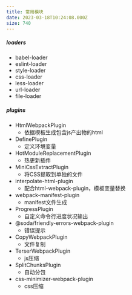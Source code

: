 ```yaml
---
title: 常用模块
date: 2023-03-18T10:24:08.000Z
size: 740
---
```

##### loaders

- babel-loader
- eslint-loader
- style-loader
- css-loader
- less-loader
- url-loader
- file-loader

##### plugins

- HtmlWebpackPlugin
  - 依据模板生成包含js产出物的html
- DefinePlugin
  - 定义环境变量
- HotModuleReplacementPlugin
  - 热更新插件
- MiniCssExtractPlugin
  - 将CSS提取到单独的文件
- interpolate-html-plugin
  - 配合html-webpack-plugin，模板变量替换
- webpack-manifest-plugin
  - manifest文件生成
- ProgressPlugin
  - 自定义命令行进度状况输出
- @soda/friendly-errors-webpack-plugin
  - 错误提示
- CopyWebpackPlugin
  - 文件复制
- TerserWebpackPlugin
  - js压缩
- SplitChunksPlugin
  - 自动分包
- css-minimizer-webpack-plugin
  - css压缩


